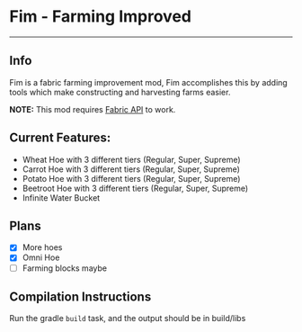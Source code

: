 # Fim - Farming Improved
---
## Info
Fim is a fabric farming improvement mod, Fim accomplishes this by adding tools which make constructing and harvesting farms easier.

**NOTE:** This mod requires [Fabric API](https://www.curseforge.com/minecraft/mc-mods/fabric-api)  to work.

## Current Features:
- Wheat Hoe with 3 different tiers (Regular, Super, Supreme)
- Carrot Hoe with 3 different tiers (Regular, Super, Supreme)
- Potato Hoe with 3 different tiers (Regular, Super, Supreme)
- Beetroot Hoe with 3 different tiers (Regular, Super, Supreme)
- Infinite Water Bucket

## Plans
- [x] More hoes
- [x] Omni Hoe
- [ ] Farming blocks maybe

## Compilation Instructions
Run the gradle `build` task, and the output should be in build/libs
